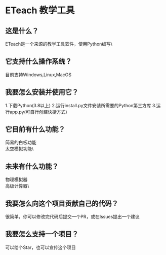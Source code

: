 # ETeach 教学工具
## 这是什么？
ETeach是一个来源的教学工具软件，使用Python编写\
## 它支持什么操作系统？
目前支持Windows,Linux,MacOS
## 我要怎么安装并使用它？
1.下载Python(3.8以上)
2.运行install.py文件安装所需要的Python第三方库
3.运行app.py(可自行创建快捷方式)
## 它目前有什么功能？
简易的白板功能\
太空模拟功能\
## 未来有什么功能？
物理模拟器\
高级计算器\
## 我要怎么向这个项目贡献自己的代码？
很简单，你可以修改完代码后提交一个PR，或在Issues提出一个建议
## 我要怎么支持一个项目？
可以给个Star，也可以宣传这个项目
